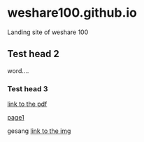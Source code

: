 # weshare100.github.io
Landing site of weshare 100
## Test head 2
word....
### Test head 3
[link to the pdf](documents/test.pdf)

[page1](pages/page1)

gesang [link to the img](img/oo.jpg)